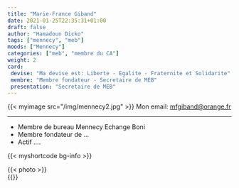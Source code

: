 ```yaml
---
title: "Marie-France Giband"
date: 2021-01-25T22:35:31+01:00
draft: false
author: "Hamadoun Dicko"
tags: ["mennecy", "meb"]
moods: ["Mennecy"]
categories: ["meb", "membre du CA"]
weight: 2
card:
 devise: "Ma devise est: Liberte - Egalite - Fraternite et Solidarite"
 membre: "Membre fondateur - Secretaire de MEB"
 presentation: "Secretaire de MEB"
---
```

{{< myimage src="/img/mennecy2.jpg" >}}
Mon email: <mfgiband@orange.fr>


*** 
  * Membre de bureau  Mennecy Echange Boni
  * Membre fondateur de ...
  * Actif ....
  
 {{< myshortcode bg-info  >}}
  <div class="container px-4">
    <div class="row gx-5">
    <div class="col">
        <div class="p-3 border bg-info border-0 text-center">{{< photo >}} </div>
      </div>
    </div>
  </div>
{{</myshortcode>}}




